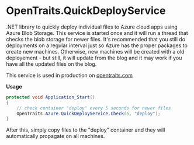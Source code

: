 OpenTraits.QuickDeployService
=============================

.NET library to quickly deploy individual files to Azure cloud apps using Azure Blob Storage.
This service is started once and it will run a thread that checks the blob storage for newer files.
It's recommended that you still do deployments on a regular interval just so Azure has the proper packages to create new machines.
Otherwise, new machines will be created with a old deployement - but still, it will update from the blog and it may work if you have all the updated files on the blog.

This service is used in production on [opentraits.com](http://opentraits.com)

**Usage**
```cs
protected void Application_Start()
{
    // check container "deploy" every 5 seconds for newer files
    OpenTraits.Azure.QuickDeployService.Check(5, "deploy");
}
```

After this, simply copy files to the "deploy" container and they will automatically propagate on all machines.
